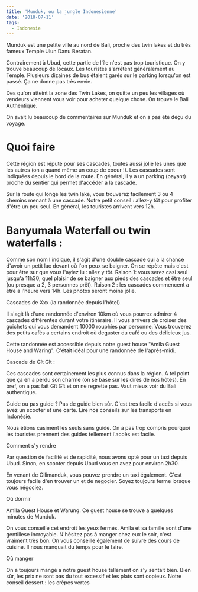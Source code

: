 ```yaml
---
title: 'Munduk, ou la jungle Indonesienne'
date: '2018-07-11'
tags:
  - Indonesie
---
```


Munduk est une petite ville au nord de Bali, proche des twin lakes et du très fameux Temple Ulun Danu Beratan.

Contrairement à Ubud, cette partie de l'île n'est pas trop touristique. On y trouve beaucoup de locaux. Les touristes s'arrêtent généralement au Temple. Plusieurs dizaines de bus étaient garés sur le parking lorsqu'on est passé. Ça ne donne pas très envie.

Des qu'on atteint la zone des Twin Lakes, on quitte un peu les villages où vendeurs viennent vous voir pour acheter quelque chose. On trouve le Bali Authentique.

On avait lu beaucoup de commentaires sur Munduk et on a pas été déçu du voyage.

# Quoi faire

Cette région est réputé pour ses cascades, toutes aussi jolie les unes que les autres (on a quand même un coup de coeur !). Les cascades sont indiquées depuis le bord de la route. En général, il y a un parking (payant) proche du sentier qui permet d'accéder a la cascade.

Sur la route qui longe les twin lake, vous trouverez facilement 3 ou 4 chemins menant à une cascade. Notre petit conseil : allez-y tôt pour profiter d'être un peu seul. En général, les touristes arrivent vers 12h.

# Banyumala Waterfall ou twin waterfalls :

Comme son nom l'indique, il s'agit d'une double cascade qui a la chance d'avoir un petit lac devant où l'on peux se baigner. On se répète mais c'est pour être sur que vous l'ayiez lu : allez y tôt. Raison 1: vous serez casi seul jusqu'à 11h30, quel plaisir de se baigner aux pieds des cascades et être seul (ou presque a 2, 3 personnes prêt). Raison 2 : les cascades commencent a être a l'heure vers 14h. Les photos seront moins jolie.

Cascades de Xxx (la randonnée depuis l'hôtel)

Il s'agit là d'une randonnée d'environ 10km où vous pourrez admirer 4 cascades différentes durant votre itinéraire. Il vous arrivera de croiser des guichets qui vous demandent 10000 rouphies par personne. Vous trouverez des petits cafés a certains endroit où deguster du café ou des délicieux jus.

Cette randonnée est accessible depuis notre guest house "Amila Guest House and Waring". C'était idéal pour une randonnée de l'après-midi.

Cascade de Gît Gît :

Ces cascades sont certainement les plus connus dans la région. A tel point que ça en a perdu son charme (on se base sur les dires de nos hôtes). En bref, on a pas fait Gît Gît et on ne regrette pas. Vaut mieux voir du Bali authentique.

Guide ou pas guide ? Pas de guide bien sûr. C'est tres facile d'accès si vous avez un scooter et une carte. Lire nos conseils sur les transports en Indonésie.

Nous étions casiment les seuls sans guide. On a pas trop compris pourquoi les touristes prennent des guides tellement l'accès est facile.

Comment s'y rendre

Par question de facilité et de rapidité, nous avons opté pour un taxi depuis Ubud. Sinon, en scooter depuis Ubud vous en avez pour environ 2h30.

En venant de Gilimanduk, vous pouvez prendre un taxi également. C'est toujours facile d'en trouver un et de negocier. Soyez toujours ferme lorsque vous négociez.

Où dormir

Amila Guest House et Warung. Ce guest house se trouve a quelques minutes de Munduk.

On vous conseille cet endroit les yeux fermés. Amila et sa famille sont d'une gentillese incroyable. N'hésitez pas à manger chez eux le soir, c'est vraiment très bon. On vous conseille également de suivre des cours de cuisine. Il nous manquait du temps pour le faire.

Où manger

On a toujours mangé a notre guest house tellement on s'y sentait bien. Bien sûr, les prix ne sont pas du tout excessif et les plats sont copieux. Notre conseil dessert : les crêpes vertes
